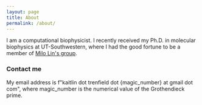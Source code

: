 ```yaml
---
layout: page
title: About
permalink: /about/
---
```


I am a computational biophysicist. I recently received my Ph.D. in molecular biophysics at UT-Southwestern, where I had the good fortune to be a member of [Milo Lin's group](https://milolinlab.org/).

### Contact me

My email address is f"kaitlin dot trenfield dot {magic_number} at gmail dot com", where magic_number is the numerical value of the Grothendieck prime.
